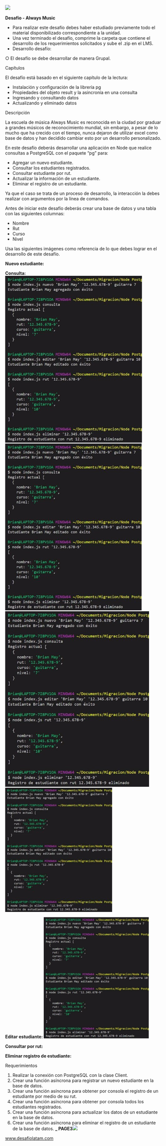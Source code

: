 ﻿![](./readme/Aspose.Words.7852d037-6df8-457a-b6be-d4ee0cd282a0.001.png)

**Desafío - Always Music**

- Para realizar este desafío debes haber estudiado previamente todo el material disponibilizado correspondiente a la unidad.
- Una vez terminado el desafío, comprime la carpeta que contiene el desarrollo de los requerimientos solicitados y sube el .zip en el LMS.
- Desarrollo desafío:

○ El desafío se debe desarrollar de manera Grupal.

Capítulos

El desafío está basado en el siguiente capítulo de la lectura:

- Instalación y configuración de la librería pg
- Propiedades del objeto result y la asincronía en una consulta
- Ingresando y consultando datos
- Actualizando y eliminado datos

Descripción

La escuela de música Always Music es reconocida en la ciudad por graduar a grandes músicos de reconocimiento mundial, sin embargo, a pesar de lo mucho que ha crecido con el tiempo, nunca dejaron de utilizar excel como base de datos y han decidido cambiar esto por un desarrollo personalizado.

En este desafío deberás desarrollar una aplicación en Node que realice consultas a PostgreSQL con el paquete “pg” para:

- Agregar un nuevo estudiante.
- Consultar los estudiantes registrados.
- Consultar estudiante por rut.
- Actualizar la información de un estudiante.
- Eliminar el registro de un estudiante.

Ya que el caso se trata de un proceso de desarrollo, la interacción la debes realizar con argumentos por la línea de comandos.

Antes de iniciar este desafío deberás crear una base de datos y una tabla con las siguientes columnas:

- Nombre
- Rut
- Curso
- Nivel

Usa las siguientes imágenes como referencia de lo que debes lograr en el desarrollo de este desafío.

**Nuevo estudiante:**

**Consulta: ![](./readme/Aspose.Words.7852d037-6df8-457a-b6be-d4ee0cd282a0.002.jpeg)![](./readme/Aspose.Words.7852d037-6df8-457a-b6be-d4ee0cd282a0.003.jpeg)![](./readme/Aspose.Words.7852d037-6df8-457a-b6be-d4ee0cd282a0.004.jpeg)![](./readme/Aspose.Words.7852d037-6df8-457a-b6be-d4ee0cd282a0.005.jpeg)**

**Editar estudiante: ![](./readme/Aspose.Words.7852d037-6df8-457a-b6be-d4ee0cd282a0.006.jpeg)**

**Consultar por rut:**

**Eliminar registro de estudiante:**

Requerimientos

1. Realizar la conexión con PostgreSQL con la clase Client.
1. Crear una función asíncrona para registrar un nuevo estudiante en la base de datos.
1. Crear una función asíncrona para obtener por consola el registro de un estudiante por medio de su rut.
1. Crear una función asíncrona para obtener por consola todos los estudiantes registrados.
1. Crear una función asíncrona para actualizar los datos de un estudiante en la base de datos.
1. Crear una función asíncrona para eliminar el registro de un estudiante de la base de datos.
   **\_ PAGE3![](./readme/Aspose.Words.7852d037-6df8-457a-b6be-d4ee0cd282a0.007.png)**

www.desafiolatam.com
